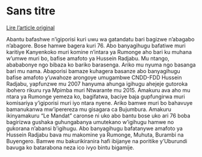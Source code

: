 # Sans titre

[Lire l’article original](https://lemandat.org/kir/blog/2022/10/25/rumonge-abantu-barenga-70-bafatanywe-amafoto-ya-hussein-radjabu/)

Abantu bafashwe n’igiporisi kuri uwu wa gatandatu bari bagizwe n’abagabo n’abagore. Bose hamwe bagera kuri 76. Abo banyagihugu bafatiwe muri karitiye Kanyenkoko muri komine n’intara ya Rumonge aho bari ku muhana w’umwe muri bo, bafise amafoto ya Hussein Radjabu.
Mu ntango, abababonye ngo bibaza ko bariko barasenga. Ariko mu nyuma ngo basanga bari mu nama. Abaporisi bamaze kuhagera basanze abo banyagihugu bafise amafoto y’uwahoze arongoye umugambwe CNDD-FDD Hussein Radjabu, yapfunzwe mu 2007 hanyuma ahunga igihugu ahejeje gutoroka ibohero rikuru rya Mpimba muri Ntwarante mu 2015.
Amakuru ava aho mu ntara ya Rumonge yemeza ko, bagifatwa, baciye baja gupfungirwa muri komisariya y’igiporisi muri iyo ntara nyene. Ariko bamwe muri bo bahavuye bamanukanwa mw’iperereza mu gisagara ca Bujumbura. Amakuru ikinyamakuru “Le Mandat” caronse ni uko abo bantu bose uko ari 76 boba bagirizwa gushaka guhungabanya umutekano w’igihugu hamwe no gukorana n’abansi b’igihugu.
Abo banyagihugu bafatanywe amafoto ya Hussein Radjabu bava mu makomine ya Rumonge, Muhuta, Burambi na Buyengero. Bamwe mu bakurikiranira hafi ibijanye na poritike y’Uburundi bavuga ko batarabona neza ico ivyo bintu bigamije.
